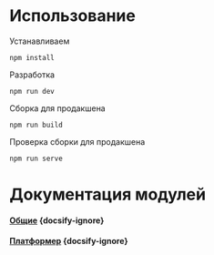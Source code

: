 # Использование


Устанавливаем

```
npm install
```

Разработка

```
npm run dev
```

Сборка для продакшена

```
npm run build
```

Проверка сборки для продакшена

```
npm run serve
```

# Документация модулей

#### [Общие](./common/) {docsify-ignore}

#### [Платформер](./platformer/) {docsify-ignore}
